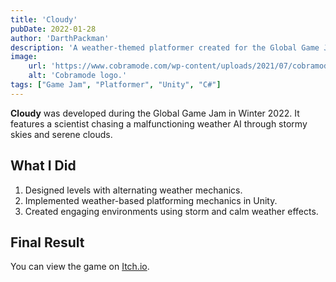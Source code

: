 ```yaml
---
title: 'Cloudy'
pubDate: 2022-01-28
author: 'DarthPackman'
description: 'A weather-themed platformer created for the Global Game Jam 2022.'
image:
    url: 'https://www.cobramode.com/wp-content/uploads/2021/07/cobramode-logo-website-big-1024x550.png'
    alt: 'Cobramode logo.'
tags: ["Game Jam", "Platformer", "Unity", "C#"]
---
```


**Cloudy** was developed during the Global Game Jam in Winter 2022. It features a scientist chasing a malfunctioning weather AI through stormy skies and serene clouds.

## What I Did

1. Designed levels with alternating weather mechanics.
2. Implemented weather-based platforming mechanics in Unity.
3. Created engaging environments using storm and calm weather effects.

## Final Result

You can view the game on [Itch.io](https://darthpackman.itch.io/cloudy).
